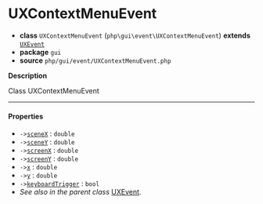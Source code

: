 # UXContextMenuEvent

- **class** `UXContextMenuEvent` (`php\gui\event\UXContextMenuEvent`) **extends** [`UXEvent`](https://github.com/jphp-compiler/jphp/blob/master/exts/jphp-gui-ext/api-docs/classes/php/gui/event/UXEvent.md)
- **package** `gui`
- **source** `php/gui/event/UXContextMenuEvent.php`

**Description**

Class UXContextMenuEvent

---

#### Properties

- `->`[`sceneX`](#prop-scenex) : `double`
- `->`[`sceneY`](#prop-sceney) : `double`
- `->`[`screenX`](#prop-screenx) : `double`
- `->`[`screenY`](#prop-screeny) : `double`
- `->`[`x`](#prop-x) : `double`
- `->`[`y`](#prop-y) : `double`
- `->`[`keyboardTrigger`](#prop-keyboardtrigger) : `bool`
- *See also in the parent class* [UXEvent](https://github.com/jphp-compiler/jphp/blob/master/exts/jphp-gui-ext/api-docs/classes/php/gui/event/UXEvent.md).